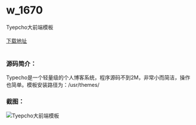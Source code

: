 # w_1670
Tyepcho大前端模板
<br/></br>
[下载地址](https://www.uuid2.com/1670.html "下载地址")
<br/></br>
<h3>源码简介：</h3>
<p>Typecho是一个轻量级的个人博客系统，程序源码不到2M，非常小而简洁，操作也简单。模板安装路径为：/usr/themes/<p>
<h3>截图：</h3>
<img src="https://www.uuid2.com/wp-content/uploads/img/202111/7b82bb0678.jpg" alt="Tyepcho大前端模板">
